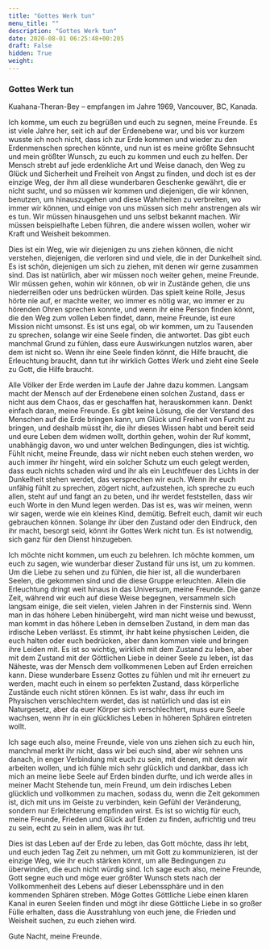 ```yaml
---
title: "Gottes Werk tun"
menu_title: ""
description: "Gottes Werk tun"
date: 2020-08-01 06:25:48+00:205
draft: False
hidden: True
weight:
---
```

### Gottes Werk tun

Kuahana-Theran-Bey – empfangen im Jahre 1969, Vancouver, BC, Kanada.

Ich komme, um euch zu begrüßen und euch zu segnen, meine Freunde. Es ist viele Jahre her, seit ich auf der Erdenebene war, und bis vor kurzem wusste ich noch nicht, dass ich zur Erde kommen und wieder zu den Erdenmenschen sprechen könnte, und nun ist es meine größte Sehnsucht und mein größter Wunsch, zu euch zu kommen und euch zu helfen. Der Mensch strebt auf jede erdenkliche Art und Weise danach, den Weg zu Glück und Sicherheit und Freiheit von Angst zu finden, und doch ist es der einzige Weg, der ihm all diese wunderbaren Geschenke gewährt, die er nicht sucht, und so müssen wir kommen und diejenigen, die wir können, benutzen, um hinauszugehen und diese Wahrheiten zu verbreiten, wo immer wir können, und einige von uns müssen sich mehr anstrengen als wir es tun. Wir müssen hinausgehen und uns selbst bekannt machen. Wir müssen beispielhafte Leben führen, die andere wissen wollen, woher wir Kraft und Weisheit bekommen.  

Dies ist ein Weg, wie wir diejenigen zu uns ziehen können, die nicht verstehen, diejenigen, die verloren sind und viele, die in der Dunkelheit sind. Es ist schön, diejenigen um sich zu ziehen, mit denen wir gerne zusammen sind. Das ist natürlich, aber wir müssen noch weiter gehen, meine Freunde. Wir müssen gehen, wohin wir können, ob wir in Zustände gehen, die uns niederreißen oder uns bedrücken würden. Das spielt keine Rolle, Jesus hörte nie auf, er machte weiter, wo immer es nötig war, wo immer er zu hörenden Ohren sprechen konnte, und wenn ihr eine Person finden könnt, die den Weg zum vollen Leben findet, dann, meine Freunde, ist eure Mission nicht umsonst. Es ist uns egal, ob wir kommen, um zu Tausenden zu sprechen, solange wir eine Seele finden, die antwortet. Das gibt euch manchmal Grund zu fühlen, dass eure Auswirkungen nutzlos waren, aber dem ist nicht so. Wenn ihr eine Seele finden könnt, die Hilfe braucht, die Erleuchtung braucht, dann tut ihr wirklich Gottes Werk und zieht eine Seele zu Gott, die Hilfe braucht.  

Alle Völker der Erde werden im Laufe der Jahre dazu kommen. Langsam macht der Mensch auf der Erdenebene einen solchen Zustand, dass er nicht aus dem Chaos, das er geschaffen hat, herauskommen kann. Denkt einfach daran, meine Freunde. Es gibt keine Lösung, die der Verstand des Menschen auf die Erde bringen kann, um Glück und Freiheit von Furcht zu bringen, und deshalb müsst ihr, die ihr dieses Wissen habt und bereit seid und eure Leben dem widmen wollt, dorthin gehen, wohin der Ruf kommt, unabhängig davon, wo und unter welchen Bedingungen, dies ist wichtig. Fühlt nicht, meine Freunde, dass wir nicht neben euch stehen werden, wo auch immer ihr hingeht, wird ein solcher Schutz um euch gelegt werden, dass euch nichts schaden wird und ihr als ein Leuchtfeuer des Lichts in der Dunkelheit stehen werdet, das versprechen wir euch. Wenn ihr euch unfähig fühlt zu sprechen, zögert nicht, aufzustehen, ich spreche zu euch allen, steht auf und fangt an zu beten, und ihr werdet feststellen, dass wir euch Worte in den Mund legen werden. Das ist es, was wir meinen, wenn wir sagen, werde wie ein kleines Kind, demütig. Befreit euch, damit wir euch gebrauchen können. Solange ihr über den Zustand oder den Eindruck, den ihr macht, besorgt seid, könnt ihr Gottes Werk nicht tun. Es ist notwendig, sich ganz für den Dienst hinzugeben.  

Ich möchte nicht kommen, um euch zu belehren. Ich möchte kommen, um euch zu sagen, wie wunderbar dieser Zustand für uns ist, um zu kommen. Um die Liebe zu sehen und zu fühlen, die hier ist, all die wunderbaren Seelen, die gekommen sind und die diese Gruppe erleuchten. Allein die Erleuchtung dringt weit hinaus in das Universum, meine Freunde. Die ganze Zeit, während wir euch auf diese Weise begegnen, versammeln sich langsam einige, die seit vielen, vielen Jahren in der Finsternis sind. Wenn man in das höhere Leben hinübergeht, wird man nicht weise und bewusst, man kommt in das höhere Leben in demselben Zustand, in dem man das irdische Leben verlässt. Es stimmt, ihr habt keine physischen Leiden, die euch halten oder euch bedrücken, aber dann kommen viele und bringen ihre Leiden mit. Es ist so wichtig, wirklich mit dem Zustand zu leben, aber mit dem Zustand mit der Göttlichen Liebe in deiner Seele zu leben, ist das Näheste, was der Mensch dem vollkommenen Leben auf Erden erreichen kann. Diese wunderbare Essenz Gottes zu fühlen und mit ihr erneuert zu werden, macht euch in einem so perfekten Zustand, dass körperliche Zustände euch nicht stören können. Es ist wahr, dass ihr euch im Physischen verschlechtern werdet, das ist natürlich und das ist ein Naturgesetz, aber da euer Körper sich verschlechtert, muss eure Seele wachsen, wenn ihr in ein glückliches Leben in höheren Sphären eintreten wollt.  

Ich sage euch also, meine Freunde, viele von uns ziehen sich zu euch hin, manchmal merkt ihr nicht, dass wir bei euch sind, aber wir sehnen uns danach, in enger Verbindung mit euch zu sein, mit denen, mit denen wir arbeiten wollen, und ich fühle mich sehr glücklich und dankbar, dass ich mich an meine liebe Seele auf Erden binden durfte, und ich werde alles in meiner Macht Stehende tun, mein Freund, um dein irdisches Leben glücklich und vollkommen zu machen, sodass du, wenn die Zeit gekommen ist, dich mit uns im Geiste zu verbinden, kein Gefühl der Veränderung, sondern nur Erleichterung empfinden wirst. Es ist so wichtig für euch, meine Freunde, Frieden und Glück auf Erden zu finden, aufrichtig und treu zu sein, echt zu sein in allem, was ihr tut.  

Dies ist das Leben auf der Erde zu leben, das Gott möchte, dass ihr lebt, und euch jeden Tag Zeit zu nehmen, um mit Gott zu kommunizieren, ist der einzige Weg, wie ihr euch stärken könnt, um alle Bedingungen zu überwinden, die euch nicht würdig sind. Ich sage euch also, meine Freunde, Gott segne euch und möge euer größter Wunsch stets nach der Vollkommenheit des Lebens auf dieser Lebenssphäre und in den kommenden Sphären streben. Möge Gottes Göttliche Liebe einen klaren Kanal in euren Seelen finden und mögt ihr diese Göttliche Liebe in so großer Fülle erhalten, dass die Ausstrahlung von euch jene, die Frieden und Weisheit suchen, zu euch ziehen wird.  

Gute Nacht, meine Freunde.
